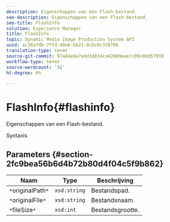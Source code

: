 ```yaml
---
description: Eigenschappen van een Flash-bestand.
seo-description: Eigenschappen van een Flash-bestand.
seo-title: FlashInfo
solution: Experience Manager
title: FlashInfo
topic: Dynamic Media Image Production System API
uuid: ac36a7db-7ffd-40ab-bb21-9cbc0c31070b
translation-type: tm+mt
source-git-commit: 97a84e8e7edd3d834ca42069eae7c09c00d57938
workflow-type: tm+mt
source-wordcount: '32'
ht-degree: 0%

---
```



# FlashInfo{#flashinfo}

Eigenschappen van een Flash-bestand.

Syntaxis

## Parameters {#section-2fc9bea56b6d4b72b80d4f04c5f9b862}

| Naam | Type | Beschrijving |
|---|---|---|
| `*`originalPath`*` | `xsd:string` | Bestandspad. |
| `*`originalFile`*` | `xsd:string` | Bestandsnaam. |
| `*`fileSize`*` | `xsd:int` | Bestandsgrootte. |


